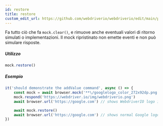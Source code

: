 ```yaml
---
id: restore
title: restore
custom_edit_url: https://github.com/webdriverio/webdriverio/edit/main/packages/webdriverio/src/commands/mock/restore.ts
---
```


Fa tutto ciò che fa `mock.clear()`, e rimuove anche eventuali valori di ritorno simulati o implementazioni.
Il mock ripristinato non emette eventi e non può simulare risposte.

##### Utilizzo

```js
mock.restore()
```

##### Esempio

```js title="addValue.js"
it('should demonstrate the addValue command', async () => {
    const mock = await browser.mock('**\/googlelogo_color_272x92dp.png')
    mock.respond('https://webdriver.io/img/webdriverio.png')
    await browser.url('https://google.com') // shows WebdriverIO logo instead of Google

    await mock.restore()
    await browser.url('https://google.com') // shows normal Google logo again
})
```